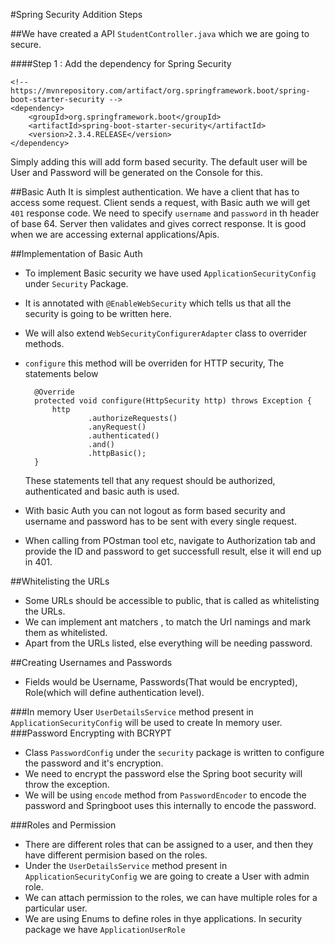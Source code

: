#Spring Security Addition Steps

##We have created a API `StudentController.java` which we are going to secure.

####Step 1  : Add the dependency for Spring Security

    <!-- https://mvnrepository.com/artifact/org.springframework.boot/spring-boot-starter-security -->
    <dependency>
        <groupId>org.springframework.boot</groupId>
        <artifactId>spring-boot-starter-security</artifactId>
        <version>2.3.4.RELEASE</version>
    </dependency>

Simply adding this will add form based security. The default user
will be User and Password will be generated on the Console for this.

##Basic Auth
It is simplest authentication. We have a client that has to access some request.
Client sends a request, with Basic auth we will get `401` response code.
We need to specify `username` and `password` in th header of base 64.
Server then validates and gives correct response.
It is good when we are accessing external applications/Apis.

##Implementation of Basic Auth
- To implement Basic security we have used `ApplicationSecurityConfig` under `Security` Package.
- It is annotated with `@EnableWebSecurity` which tells us that all the security is going to be written
here.
- We will also extend `WebSecurityConfigurerAdapter` class to overrider methods.
- `configure` this method will be overriden for HTTP security, The statements below

        @Override
        protected void configure(HttpSecurity http) throws Exception {
            http
                    .authorizeRequests()
                    .anyRequest()
                    .authenticated()
                    .and()
                    .httpBasic();
        }
    These statements tell that any request should be authorized, authenticated and basic auth is used.
- With basic Auth you can not logout as form based security and username and password has to be
sent with every single request.
- When calling from POstman tool etc, navigate to Authorization tab and provide the ID 
and password to get successfull result, else it will end up in 401.


##Whitelisting the URLs

- Some URLs should be accessible to public, that is called as whitelisting the URLs.
- We can implement ant matchers , to match the Url namings and mark them as whitelisted.
- Apart from the URLs listed, else everything will be needing password.

##Creating Usernames and Passwords
- Fields would be Username, Passwords(That would be encrypted), Role(which will define authentication level).

###In memory User
`UserDetailsService` method present in `ApplicationSecurityConfig` will be used to create In memory user.
###Password Encrypting with BCRYPT
- Class `PasswordConfig` under the `security` package is written to configure the password and it's encryption.
- We need to encrypt the password else the Spring boot security will throw the exception.
- We will be using `encode` method from `PasswordEncoder` to encode the password and Springboot uses this
internally to encode the password.

###Roles and Permission
- There are different roles that can be assigned to a user, and then they have different permision
based on the roles.
- Under the `UserDetailsService` method present in `ApplicationSecurityConfig` we are going to create a User with admin 
role.
- We can attach permission to the roles, we can have multiple roles for a particular user.
- We are using Enums to define roles in thye applications. In security package we have 
`ApplicationUserRole` 









    

